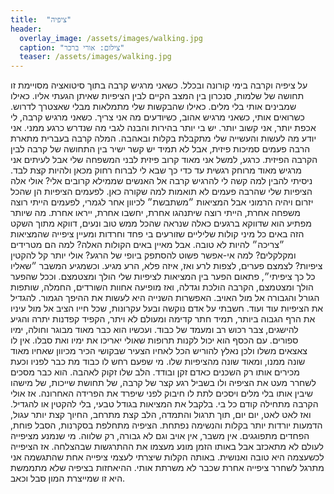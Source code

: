 ```yaml
---
title:  "ציפיה"
header:
  overlay_image: /assets/images/walking.jpg
  caption: "צילום: אורי ברכר"
  teaser: /assets/images/walking.jpg
---
```

<!--more-->
על ציפיה וקרבה בימי קורונה ובכלל.
כשאני מרגיש קרבה בתוך סיטואציה מסויימת זו תחושה של שלמות, סנכרון בין המצב הקיים לבין הציפיות שאיתן הגעתי אליו. כאילו שמבינים אותי בלי מלים. כאילו שהבקשות שלי מתמלאות מבלי שאצטרך  לדרוש. כשרואים אותי, כשאני מרגיש אהוב, כשיודעים מה אני צריך.
כשאני מרגיש קרבה, לי אכפת יותר, אני קשוב יותר. יש בי יותר בהירות והבנה לגבי מה שנדרש כרגע ממני. אני יודע מה לעשות והעשייה שלי מתקבלת בקלות ובאהבה.
המלה קרבה בעברית מתארת הרבה פעמים סמיכות פיזית, אבל לא תמיד יש קשר ישיר בין התחושה של קרבה לבין הקרבה הפיזית. כרגע, למשל אני מאוד קרוב פיזית לבני המשפחה שלי אבל לעיתים אני מרגיש מאוד מרוחק רגשית עד כדי כך שבא לי לברוח רחוק מכאן ולהיות קצת לבד.
ניסיתי להבין למה קשה לי להרגיש קרבה אל האנשים שממילא קרובים אלי? אולי אלה הציפיות שלי שהרבה פעמים לא תואמות למה שקורה כאן. לפעמים הציפיות הן שהכל יזרום ויהיה הרמוני אבל המציאות ״משתבשת״ לכיוון אחר לגמרי, לפעמים הייתי רוצה משפחה אחרת, הייתי רוצה שיתנהגו אחרת, יחשבו אחרת, ייראו אחרת.
מה שיותר מפתיע הוא שדווקא ברגעים כאלה שנראה שהכל ממש טוב ונעים, דווקא מתוך השקט הזה באים כל מיני קולות שליליים שזורעים בי פחד וחרדות ומעיין ציפייה שהמציאות ״צריכה״ להיות לא טובה. אבל מאיין באים הקולות האלה? למה הם מטרידים ומקלקלים? למה אי-אפשר פשוט להסתפק ביופי של הרגע?
אולי יותר קל להקטין ציפיות? לצמצם פערים, לצפות לרע ואז, איזה פלא, הרע מגיע. וכשמגיע המשבר ״שאליו כל כך ציפיתי״, פתאום הפער בין המציאות לציפיות שלי הולך ומצטמצם. וככל שהפער הולך ומצטמצם, הקרבה הולכת וגדלה, ואז מופיעה אחוות השורדים, החמלה, שותפות הגורל והגבורה אל מול האויב.
האפשרות השנייה היא לעשות את ההיפך הגמור. להגדיל את הציפיות עוד ועוד. חשבתי על אדם נוקשה ובעל עקרונות, שכל חייו הציב אל מול עיניו את הרף הגבוה ביותר, תמיד חתר קדימה ומעולם לא ויתר, הקפיד קפדנות יתרה והגיע להישגים, צבר רכוש רב ומעמד של כבוד. ועכשיו הוא כבר מאוד מבוגר וחולה, ימיו ספורים. עם הכסף הוא יכול לקנות תרופות שאולי יאריכו את ימיו ואת סבלו. אין לו צאצאים משלו ולכן נאלץ להוריש הכל לאחיו הצעיר שבקושי הכיר מכיוון שאחיו מאוד שונה ממנו, ומאוד שונה מהציפיות שלו. מי שפעם רחש לו כבוד מת כבר לפניו וכעת מכירים אותו רק השכנים כאדם זקן ובודד. הלב שלו זקוק לאהבה. הוא כבר מסכים לשחרר מעט את הציפיה ולו בשביל רגע קצר של קרבה, של תחושת שייכות, של מישהו שיבין אותו בלי מלים ויסכים לתת לו חיבוק לפני שיפרד את הפרידה האחרונה.
אז אולי הקרבה מתחילה קודם כל בי. בלקבל את המציאות בגודל טבעי, בלי להקטין או להגדיל. ואז לאט לאט, יום יום, תוך תרגול והתמדה, הלב קצת מתרחב, החיוך קצת יותר עגול, הדמעות יורדות יותר בקלות והנשימה נפתחת. הציפיה מתחלפת בסקרנות, הסבל פוחת, הפחדים מתפוגגים. אין משבר, אין אויב וגם לא גבורה, רק שלווה.
מי שנמנע מציפייה לעולם לא מתאכזב אבל באותו הזמן מונע מעצמו את ההתרגשות שבהצלחה.  אז הציפייה לכשעצמה היא טובה ואנושית. באותה הקלות שיצרתי לעצמי ציפייה אחת שהתגשמה אני מתרגל לשחרר ציפייה אחרת שכבר לא משרתת אותי. ההיאחזות בציפיה שלא מתממשת היא זו שמייצרת המון סבל וכאב.
